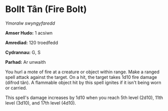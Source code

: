 # Bollt Tân (Fire Bolt)

*Ymoralw swyngyfaredd*

**Amser Hudo:** 1 acsiwn

**Amrediad:** 120 troedfedd

**Cydrannau:** G, S

**Parhad:** Ar unwaith

You hurl a mote of fire at a creature or object within range. Make a ranged spell attack against the target. On a hit, the target takes 1d10 fire damage (difrod tân). A flammable object hit by this spell ignites if it isn't being worn or carried. 

This spell's damage increases by 1d10 when you reach 5th level (2d10), 11th level (3d10), and 17th level (4d10).